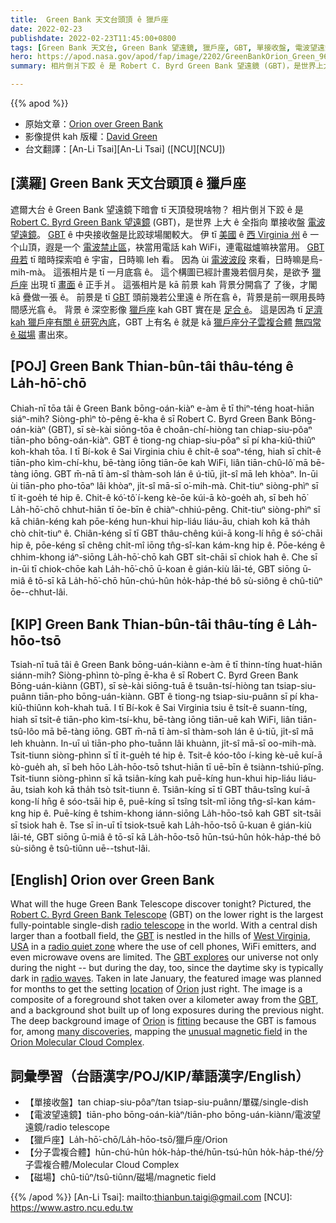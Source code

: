 ```yaml
---
title:  Green Bank 天文台頭頂 ê 獵戶座
date: 2022-02-23
publishdate: 2022-02-23T11:45:00+0800
tags: [Green Bank 天文台, Green Bank 望遠鏡, 獵戶座, GBT, 單接收盤, 電波望遠鏡, 獵戶座分子雲複合體, 磁場]
hero: https://apod.nasa.gov/apod/fap/image/2202/GreenBankOrion_Green_960_annotated.jpg
summary: 相片倒爿下跤 ê 是 Robert C. Byrd Green Bank 望遠鏡 (GBT)，是世界上大 ê 全指向 單接收盤 電波望遠鏡。

---
```


{{% apod %}}

- 原始文章：[Orion over Green Bank](https://apod.nasa.gov/apod/ap220223.html)
- 影像提供 kah 版權：[David Green](mailto:dgprecisionarts@gmail.com)
- 台文翻譯：[An-Li Tsai][An-Li Tsai] ([NCU][NCU])

## [漢羅] Green Bank 天文台頭頂 ê 獵戶座
遮爾大台 ê Green Bank 望遠鏡下暗會 tī 天頂發現啥物？
相片倒爿下跤 ê 是 [Robert C. Byrd Green Bank 望遠鏡][Robert C. Byrd Green Bank Telescope] (GBT)，是世界 上大 ê 全指向 單接收盤 [電波望遠鏡][radio telescope]。
[GBT][GBT 1] ê 中央接收盤是比跤球場閣較大。
伊 tī [美國][USA] ê [西 Virginia 州][West Virginia] ê 一个山頂，遐是一个 [電波禁止區][radio quiet zone]，袂當用電話 kah WiFi，連電磁爐嘛袂當用。
[GBT 毋若][GBT explores] tī 暗時探索咱 ê 宇宙，日時嘛 leh 看。
因為 ùi [電波波段][radio waves] 來看，日時嘛是烏-mih-mà。
這張相片是 tī 一月底翕 ê。
這个構圖已經計畫幾若個月矣，是欲予 [獵戶座][Orion 1] 出現 tī [畫面][location] ê 正手爿。
這張相片是 kā 前景 kah 背景分開翕了 了後，才閣 kā 疊做一張 ê。
前景是 tī [GBT][GBT 2] 頭前幾若公里遠 ê 所在翕 ê，背景是前一暝用長時間感光翕 ê。
背景 ê 深空影像 [獵戶座][Orion 2] kah GBT 實在是 [足合 ê][fitting]。
這是因為 tī [足濟 kah 獵戶座有關 ê 研究內底][many discoveries]，GBT 上有名 ê 就是 kā [獵戶座分子雲複合體][Orion Molecular Cloud Complex] [無四常 ê 磁場][unusual magnetic field] 畫出來。


## [POJ] Green Bank Thian-bûn-tâi thâu-téng ê La̍h-hō͘-chō
Chiah-nī tōa tâi ê Green Bank bōng-oán-kiàⁿ e-àm ē tī thiⁿ-téng hoat-hiān siáⁿ-mih?
Siòng-phìⁿ tò-pêng ē-kha ê sī Robert C. Byrd Green Bank Bōng-oán-kiàⁿ (GBT), sī sè-kài siōng-tōa ê choân-chí-hiòng tan chiap-siu-pôaⁿ tiān-pho bōng-oán-kiàⁿ.
GBT ê tiong-ng chiap-siu-pôaⁿ sī pí kha-kiû-thiûⁿ koh-khah tōa.
I tī Bí-kok ê Sai Virginia chiu ê chi̍t-ê soaⁿ-téng, hiah sī chi̍t-ê tiān-pho kìm-chí-khu, bē-tàng iōng tiān-ōe kah WiFi, liân tiān-chû-lô͘ mā bē-tàng iōng.
GBT m̄-nā tī àm-sî thàm-soh lán ê ú-tiū, ji̍t-sî mā leh khòaⁿ.
In-ūi ùi tiān-pho pho-tōaⁿ lâi khòaⁿ, ji̍t-sî mā-sī o͘-mih-mà.
Chit-tiuⁿ siòng-phìⁿ sī tī it-goe̍h té hip ê.
Chit-ê kó͘-tô͘ í-keng kè-ōe kúi-ā kò-goe̍h ah, sī beh hō͘ La̍h-hō͘-chō chhut-hiān tī ōe-bīn ê chiàⁿ-chhiú-pêng.
Chit-tiuⁿ siòng-phìⁿ sī kā chiân-kéng kah pōe-kéng hun-khui hip-liáu liáu-āu, chiah koh kā tha̍h chò chi̍t-tiuⁿ ê.
Chiân-kéng sī tī GBT thâu-chêng kúi-ā kong-lí hn̄g ê só͘-chāi hip ê, pōe-kéng sī chêng chi̍t-mî iōng tn̂g-sî-kan kám-kng hip ê.
Pōe-kéng ê chhim-khong iáⁿ-siōng La̍h-hō͘-chō kah GBT si̍t-chāi sī chiok hah ê.
Che sī in-ūi tī chiok-chōe kah La̍h-hō͘-chō ū-koan ê gián-kiù lāi-té, GBT siōng ū-miâ ê tō-sī kā La̍h-hō͘-chō hūn-chú-hûn ho̍k-ha̍p-thé bô sù-siông ê chû-tiûⁿ ōe--chhut-lâi.


## [KIP] Green Bank Thian-bûn-tâi thâu-tíng ê La̍h-hōo-tsō
Tsiah-nī tuā tâi ê Green Bank bōng-uán-kiànn e-àm ē tī thinn-tíng huat-hiān siánn-mih?
Siòng-phìnn tò-pîng ē-kha ê sī Robert C. Byrd Green Bank Bōng-uán-kiànn (GBT), sī sè-kài siōng-tuā ê tsuân-tsí-hiòng tan tsiap-siu-puânn tiān-pho bōng-uán-kiànn.
GBT ê tiong-ng tsiap-siu-puânn sī pí kha-kiû-thiûnn koh-khah tuā.
I tī Bí-kok ê Sai Virginia tsiu ê tsi̍t-ê suann-tíng, hiah sī tsi̍t-ê tiān-pho kìm-tsí-khu, bē-tàng iōng tiān-uē kah WiFi, liân tiān-tsû-lôo mā bē-tàng iōng.
GBT m̄-nā tī àm-sî thàm-soh lán ê ú-tiū, ji̍t-sî mā leh khuànn.
In-uī uì tiān-pho pho-tuānn lâi khuànn, ji̍t-sî mā-sī oo-mih-mà.
Tsit-tiunn siòng-phìnn sī tī it-gue̍h té hip ê.
Tsit-ê kóo-tôo í-king kè-uē kuí-ā kò-gue̍h ah, sī beh hōo La̍h-hōo-tsō tshut-hiān tī uē-bīn ê tsiànn-tshiú-pîng.
Tsit-tiunn siòng-phìnn sī kā tsiân-kíng kah puē-kíng hun-khui hip-liáu liáu-āu, tsiah koh kā tha̍h tsò tsi̍t-tiunn ê.
Tsiân-kíng sī tī GBT thâu-tsîng kuí-ā kong-lí hn̄g ê sóo-tsāi hip ê, puē-kíng sī tsîng tsi̍t-mî iōng tn̂g-sî-kan kám-kng hip ê.
Puē-kíng ê tshim-khong iánn-siōng La̍h-hōo-tsō kah GBT si̍t-tsāi sī tsiok hah ê.
Tse sī in-uī tī tsiok-tsuē kah La̍h-hōo-tsō ū-kuan ê gián-kiù lāi-té, GBT siōng ū-miâ ê tō-sī kā La̍h-hōo-tsō hūn-tsú-hûn ho̍k-ha̍p-thé bô sù-siông ê tsû-tiûnn uē--tshut-lâi.

## [English] Orion over Green Bank
What will the huge Green Bank Telescope discover tonight?
Pictured, the [Robert C. Byrd Green Bank Telescope][Robert C. Byrd Green Bank Telescope] (GBT) on the lower right is the largest fully-pointable single-dish [radio telescope][radio telescope] in the world.
With a central dish larger than a football field, the [GBT][GBT 1] is nestled in the hills of [West Virginia][West Virginia], [USA][USA] in a [radio quiet zone][radio quiet zone] where the use of cell phones, WiFi emitters, and even microwave ovens are limited.
The [GBT explores][GBT explores] our universe not only during the night -- but during the day, too, since the daytime sky is typically dark in [radio waves][radio waves].
Taken in late January, the featured image was planned for months to get the setting [location][location] of [Orion][Orion 1] just right.
The image is a composite of a foreground shot taken over a kilometer away from the [GBT][GBT 2], and a background shot built up of long exposures during the previous night.
The deep background image of [Orion][Orion 2] is [fitting][fitting] because the GBT is famous for, among [many discoveries][many discoveries], mapping the [unusual magnetic field][unusual magnetic field] in the [Orion Molecular Cloud Complex][Orion Molecular Cloud Complex].

## 詞彙學習（台語漢字/POJ/KIP/華語漢字/English）
- 【單接收盤】tan chiap-siu-pôaⁿ/tan tsiap-siu-puânn/單碟/single-dish
- 【電波望遠鏡】tiān-pho bōng-oán-kiàⁿ/tiān-pho bōng-uán-kiànn/電波望遠鏡/radio telescope
- 【獵戶座】La̍h-hō͘-chō/La̍h-hōo-tsō/獵戶座/Orion
- 【分子雲複合體】hūn-chú-hûn ho̍k-ha̍p-thé/hūn-tsú-hûn ho̍k-ha̍p-thé/分子雲複合體/Molecular Cloud Complex
- 【磁場】chû-tiûⁿ/tsû-tiûnn/磁場/magnetic field


{{% /apod %}}
[An-Li Tsai]: mailto:thianbun.taigi@gmail.com
[NCU]: https://www.astro.ncu.edu.tw

[copyright]: https://apod.nasa.gov/apod/fap/lib/about_apod.html#srapply

[Robert C. Byrd Green Bank Telescope]:https://greenbankobservatory.org/surprising-facts-about-the-green-bank-observatory/
[radio telescope]:https://en.wikipedia.org/wiki/Radio_telescope
[GBT 1]:https://en.wikipedia.org/wiki/Green_Bank_Telescope
[West Virginia]:https://en.wikipedia.org/wiki/West_Virginia
[USA]:https://en.wikipedia.org/wiki/United_States
[radio quiet zone]:https://en.wikipedia.org/wiki/United_States_National_Radio_Quiet_Zone
[GBT explores]:https://youtu.be/NGGVy_M0zBY
[radio waves]:https://science.nasa.gov/ems/05_radiowaves
[location]:https://goo.gl/maps/3nhYikjxpAwjVkpT8
[Orion 1]:https://apod.nasa.gov/apod/ap200329.html
[GBT 2]:https://youtu.be/7HVVNujXK2Q
[Orion 2]:https://apod.nasa.gov/cgi-bin/apod/apod_search?tquery=orion
[fitting]:https://cutecatsinhats-x7v0etsjgzjvirs3.netdna-ssl.com/wp-content/uploads/2019/10/Amyove-Funny-Cat-Dog-Costume-Uniform-Suit-Clothes-Puppy-Dressing-Up-Suit-Party-Cosplay-Clothes-0-1024x1024.jpg
[many discoveries]:https://greenbankobservatory.org/about/history/
[unusual magnetic field]:https://www.berkeley.edu/news/media/releases/2006/01/12_helical.shtml
[Orion Molecular Cloud Complex]:https://en.wikipedia.org/wiki/Orion_Molecular_Cloud_Complex
